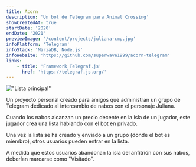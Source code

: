 ```yaml
---
title: Acorn
description: 'Un bot de Telegram para Animal Crossing'
showCreatedAt: true
startDate: '2020'
endDate: '2021'
previewImage: '/content/projects/juliana-cmp.jpg'
infoPlatform: 'Telegram'
infoStack: 'MariaDB, Node.js'
infoWebsite: 'https://github.com/superwave1999/acorn-telegram'
links:
    - title: 'Framework Telegraf.js'
      href: 'https://telegraf.js.org/'
---
```

!["Lista principal"](/content/projects/juliana.jpg)

Un proyecto personal creado para amigos que administran un grupo de Telegram dedicado al intercambio de nabos con el personaje Juliana.

Cuando los nabos alcanzan un precio decente en la isla de un jugador, este jugador crea una lista hablando con el bot en privado.

Una vez la lista se ha creado y enviado a un grupo (donde el bot es miembro), otros usuarios pueden entrar en la lista.

A medida que estos usuarios abandonan la isla del anfitrión con sus nabos, deberían marcarse como "Visitado".
